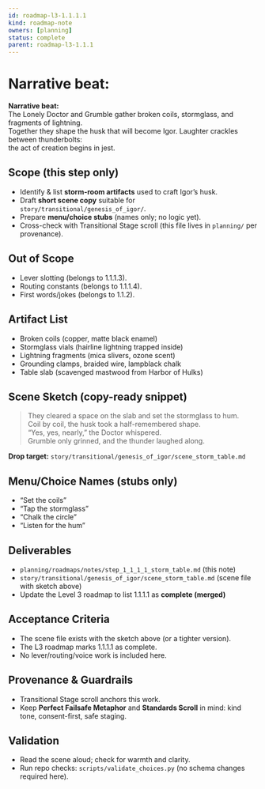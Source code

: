 ```yaml
---
id: roadmap-l3-1.1.1.1
kind: roadmap-note
owners: [planning]
status: complete
parent: roadmap-l3-1.1.1
---
```


# Narrative beat:

**Narrative beat:**  
The Lonely Doctor and Grumble gather broken coils, stormglass, and fragments of lightning.  
Together they shape the husk that will become Igor. Laughter crackles between thunderbolts:  
the act of creation begins in jest.

## Scope (this step only)
- Identify & list **storm-room artifacts** used to craft Igor’s husk.
- Draft **short scene copy** suitable for `story/transitional/genesis_of_igor/`.
- Prepare **menu/choice stubs** (names only; no logic yet).
- Cross-check with Transitional Stage scroll (this file lives in `planning/` per provenance).

## Out of Scope
- Lever slotting (belongs to 1.1.1.3).
- Routing constants (belongs to 1.1.1.4).
- First words/jokes (belongs to 1.1.2).

## Artifact List
- Broken coils (copper, matte black enamel)
- Stormglass vials (hairline lightning trapped inside)
- Lightning fragments (mica slivers, ozone scent)
- Grounding clamps, braided wire, lampblack chalk
- Table slab (scavenged mastwood from Harbor of Hulks)

## Scene Sketch (copy-ready snippet)
> They cleared a space on the slab and set the stormglass to hum.  
> Coil by coil, the husk took a half-remembered shape.  
> “Yes, yes, nearly,” the Doctor whispered.  
> Grumble only grinned, and the thunder laughed along.

**Drop target:** `story/transitional/genesis_of_igor/scene_storm_table.md`

## Menu/Choice Names (stubs only)
- “Set the coils”  
- “Tap the stormglass”  
- “Chalk the circle”  
- “Listen for the hum”

## Deliverables
- `planning/roadmaps/notes/step_1_1_1_1_storm_table.md` (this note)  
- `story/transitional/genesis_of_igor/scene_storm_table.md` (scene file with sketch above)  
- Update the Level 3 roadmap to list 1.1.1.1 as **complete (merged)**  

## Acceptance Criteria
- The scene file exists with the sketch above (or a tighter version).
- The L3 roadmap marks 1.1.1.1 as complete.
- No lever/routing/voice work is included here.

## Provenance & Guardrails
- Transitional Stage scroll anchors this work.
- Keep **Perfect Failsafe Metaphor** and **Standards Scroll** in mind: kind tone, consent-first, safe staging.

## Validation
- Read the scene aloud; check for warmth and clarity.
- Run repo checks: `scripts/validate_choices.py` (no schema changes required here).
